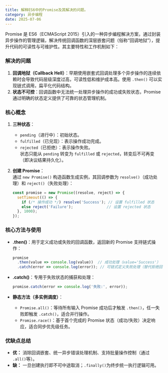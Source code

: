 ```yaml
---
title: 解释ES6中的Promise及其解决的问题。
category: 异步编程
date: 2025-07-06
---
```

Promise 是 ES6（ECMAScript 2015）引入的一种异步编程解决方案，通过封装异步操作的管理逻辑，解决传统回调函数的深层嵌套问题（俗称“回调地狱”），提升代码的可读性与可维护性。其主要特性和工作机制如下：

### 解决的问题
1. **回调地狱（Callback Hell）**：早期使用嵌套式回调处理多个异步操作的连续依赖时会导致代码层级深度过高，可读性低和维护成本高。使用 `.then()` 可以实现链式调用，扁平化代码结构。
2. **状态不可控**：回调函数中无法统一处理异步操作的成功或失败状态，Promise 通过明确的状态定义提供了可靠的状态管理机制。

### 核心概念
1. **三种状态**：  
   - `pending`（进行中）：初始状态。
   - `fulfilled`（已兑现）：表示操作成功完成。
   - `rejected`（已拒绝）：表示操作失败。  
   状态只能从 `pending` 转变为 `fulfilled` 或 `rejected`，转变后不可再变（即决议结果持久化）。

2. **创建 Promise**：  
   通过 `new Promise()` 构造函数生成实例，其回调参数为 `resolve()`（成功处理）和 `reject()`（失败处理）：
   ```javascript
   const promise = new Promise((resolve, reject) => {
     setTimeout(() => {
       if (/* 操作成功 */) resolve('Success'); // 设置 fulfilled 状态
       else reject('Failure');               // 设置 rejected 状态
     }, 1000);
   });
   ```

### 核心方法与使用
- **.then()**：用于定义成功或失败的回调函数，返回新的 Promise 支持链式操作：
  ```javascript
  promise
    .then(value => console.log(value))  // 成功处理（value='Success'）
    .catch(error => console.log(error)); // 可链式定义失败处理（替代拒绝回调参数） 
  ```
  
- **.catch()**：专用于失败状态的捕获和处理：
  ```javascript
  promise.catch(error => console.log('失败:', error));
  ```

- **静态方法（多实例调度）**：
  - `Promise.all()`：等待所有输入 Promise 成功后才触发 `.then()`，任一失败即触发 `.catch()`，适合并行操作。
  - `Promise.race()`：基于首个完成的 Promise 状态（成功/失败）决定响应，适合同步优先级任务。

### 优缺点总结
- **优：** 消除回调嵌套、统一异步错误处理机制、支持批量操作控制（通过 `.all()`等）。
- **缺：** 一旦创建执行即不可中途取消；`.finally()`为终步统一执行逻辑可用。
